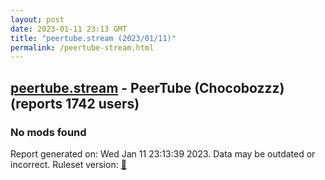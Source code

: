 ```yaml
---
layout: post
date: 2023-01-11 23:13 GMT
title: "peertube.stream (2023/01/11)"
permalink: /peertube-stream.html
---
```



## [peertube.stream](https://peertube.stream) - PeerTube (Chocobozzz) (reports 1742 users)

### No mods found

Report generated on: Wed Jan 11 23:13:39 2023. Data may be outdated or incorrect.
Ruleset version: [🧁](/version-cupcake)
